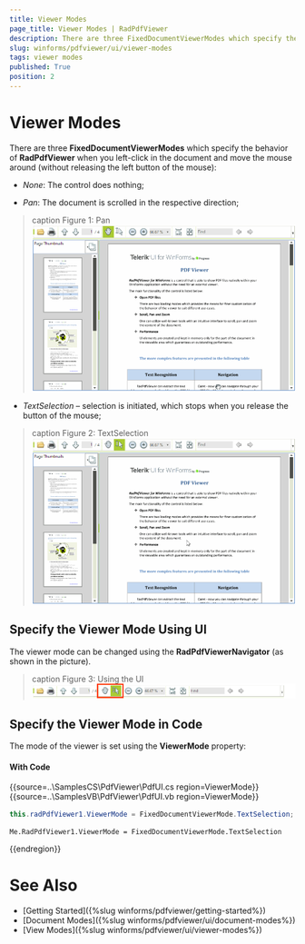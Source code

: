 ```yaml
---
title: Viewer Modes
page_title: Viewer Modes | RadPdfViewer
description: There are three FixedDocumentViewerModes which specify the behavior of RadPdfViewer.
slug: winforms/pdfviewer/ui/viewer-modes
tags: viewer modes
published: True
position: 2
---
```


# Viewer Modes

There are three __FixedDocumentViewerModes__ which specify the behavior of __RadPdfViewer__ when you left-click in the document and move the mouse around (without releasing the left button of the mouse):

* *None*: The control does nothing;

* *Pan*: The document is scrolled in the respective direction;

>caption Figure 1: Pan
![pdfviewer-overview 001](images/pdfviewer-ui-viewer-modes001.gif)

* *TextSelection* – selection is initiated, which stops when you release the button of the mouse;

>caption Figure 2: TextSelection
![pdfviewer-overview 001](images/pdfviewer-ui-viewer-modes002.gif)

## Specify the Viewer Mode Using UI

The viewer mode can be changed using the __RadPdfViewerNavigator__ (as shown in the picture).
>caption Figure 3: Using the UI
![pdfviewer-overview 001](images/pdfviewer-ui-viewer-modes003.png)

## Specify the  Viewer Mode in Code

The mode of the viewer is set using the __ViewerMode__ property:

#### With Code

{{source=..\SamplesCS\PdfViewer\PdfUI.cs region=ViewerMode}} 
{{source=..\SamplesVB\PdfViewer\PdfUI.vb region=ViewerMode}} 

````C#
this.radPdfViewer1.ViewerMode = FixedDocumentViewerMode.TextSelection;

````
````VB.NET
Me.RadPdfViewer1.ViewerMode = FixedDocumentViewerMode.TextSelection

````

{{endregion}}

# See Also

* [Getting Started]({%slug winforms/pdfviewer/getting-started%})
* [Document Modes]({%slug winforms/pdfviewer/ui/document-modes%})
* [View Modes]({%slug winforms/pdfviewer/ui/viewer-modes%})